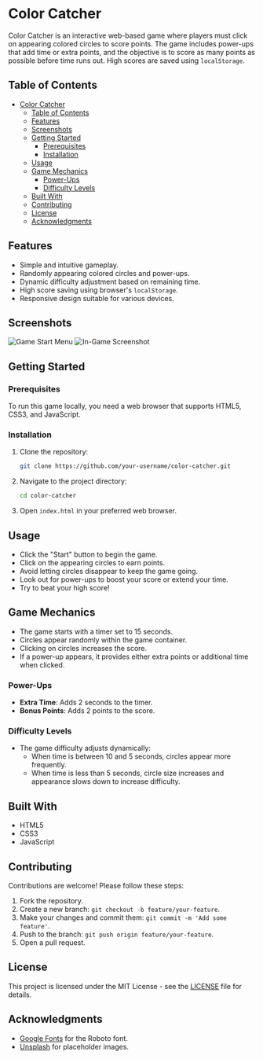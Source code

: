 # Color Catcher

Color Catcher is an interactive web-based game where players must click on appearing colored circles to score points. The game includes power-ups that add time or extra points, and the objective is to score as many points as possible before time runs out. High scores are saved using `localStorage`.

## Table of Contents
- [Color Catcher](#color-catcher)
  - [Table of Contents](#table-of-contents)
  - [Features](#features)
  - [Screenshots](#screenshots)
  - [Getting Started](#getting-started)
    - [Prerequisites](#prerequisites)
    - [Installation](#installation)
  - [Usage](#usage)
  - [Game Mechanics](#game-mechanics)
    - [Power-Ups](#power-ups)
    - [Difficulty Levels](#difficulty-levels)
  - [Built With](#built-with)
  - [Contributing](#contributing)
  - [License](#license)
  - [Acknowledgments](#acknowledgments)

## Features
- Simple and intuitive gameplay.
- Randomly appearing colored circles and power-ups.
- Dynamic difficulty adjustment based on remaining time.
- High score saving using browser's `localStorage`.
- Responsive design suitable for various devices.

## Screenshots
![Game Start Menu](https://imgur.com/a/Sr9038l)
![In-Game Screenshot](https://source.unsplash.com/random/800x600?gameplay)

## Getting Started

### Prerequisites
To run this game locally, you need a web browser that supports HTML5, CSS3, and JavaScript.

### Installation
1. Clone the repository:
   ```bash
   git clone https://github.com/your-username/color-catcher.git
   ```
2. Navigate to the project directory:
   ```bash
   cd color-catcher
   ```
3. Open `index.html` in your preferred web browser.

## Usage
- Click the "Start" button to begin the game.
- Click on the appearing circles to earn points.
- Avoid letting circles disappear to keep the game going.
- Look out for power-ups to boost your score or extend your time.
- Try to beat your high score!

## Game Mechanics
- The game starts with a timer set to 15 seconds.
- Circles appear randomly within the game container.
- Clicking on circles increases the score.
- If a power-up appears, it provides either extra points or additional time when clicked.

### Power-Ups
- **Extra Time**: Adds 2 seconds to the timer.
- **Bonus Points**: Adds 2 points to the score.

### Difficulty Levels
- The game difficulty adjusts dynamically:
  - When time is between 10 and 5 seconds, circles appear more frequently.
  - When time is less than 5 seconds, circle size increases and appearance slows down to increase difficulty.

## Built With
- HTML5
- CSS3
- JavaScript

## Contributing
Contributions are welcome! Please follow these steps:
1. Fork the repository.
2. Create a new branch: `git checkout -b feature/your-feature`.
3. Make your changes and commit them: `git commit -m 'Add some feature'`.
4. Push to the branch: `git push origin feature/your-feature`.
5. Open a pull request.

## License
This project is licensed under the MIT License - see the [LICENSE](LICENSE) file for details.

## Acknowledgments
- [Google Fonts](https://fonts.google.com/) for the Roboto font.
- [Unsplash](https://unsplash.com/) for placeholder images.

